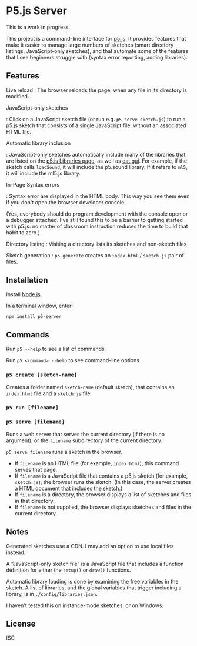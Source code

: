 # P5.js Server

This is a work in progress.

This project is a command-line interface for [p5.js](https://p5js.org/). It
provides features that make it easier to manage large numbers of sketches (smart
directory listings, JavaScript-only sketches), and that automate some of the
features that I see beginners struggle with (syntax error reporting, adding
libraries).

## Features

Live reload
: The browser reloads the page, when any file in its directory is modified.

JavaScript-only sketches

: Click on a JavaScript sketch file (or run e.g. `p5 serve sketch.js`) to run a
  p5.js sketch that consists of a single JavaScript file, without an associated
  HTML file.

Automatic library inclusion

: JavaScript-only sketches automatically include many of the libraries that are
  listed on the [p5.js Libraries page](https://p5js.org/libraries/), as well as
  [dat.gui](https://github.com/dataarts/dat.gui). For example, if the sketch
  calls  `loadSound`, it will include the p5.sound library. If it refers to
  `ml5`, it will include the ml5.js library.

In-Page Syntax errors

: Syntax error are displayed in the HTML body. This way you see them even if you
  don't open the browser developer console.

  (Yes, everybody should do program development with the console open or a
  debugger attached. I've still found this to be a barrier to getting started
  with p5.js: no matter of classroom instruction reduces the time to build that
  habit to zero.)

Directory listing
: Visiting a directory lists its sketches and non-sketch files

Sketch generation
: `p5 generate` creates an `index.html` / `sketch.js` pair of files.

## Installation

Install [Node.js](https://nodejs.org/).

In a terminal window, enter:

```sh
npm install p5-server
```

## Commands

Run `p5 --help` to see a list of commands.

Run `p5 <command> --help` to see command-line options.

### `p5 create [sketch-name]`

Creates a folder named `sketch-name` (default `sketch`), that contains an
`index.html` file and a `sketch.js` file.

### `p5 run [filename]`

### `p5 serve [filename]`

Runs a web server that serves the current directory (if there is no argument),
or the `filename` subdirectory of the current directory.

`p5 serve filename` runs a sketch in the browser.

- If `filename` is an HTML file (for example, `index.html`), this command serves
  that page.
- If `filename` is a JavaScript file that contains a p5.js sketch (for example,
  `sketch.js`), the browser runs the sketch. (In this case, the server creates a
  HTML document that includes the sketch.)
- If `filename` is a directory, the browser displays a list of sketches and files in that directory.
- If `filename` is not supplied, the browser displays sketches and files in the
  current directory.

## Notes

Generated sketches use a CDN. I may add an option to use local files instead.

A “JavaScript-only sketch file” is a JavaScript file that includes a function
definition for either the `setup()` or `draw()` functions.

Automatic library loading is done by examining the free variables in the sketch.
A list of libraries, and the global variables that trigger including a library,
is in `./config/libraries.json`.

I haven't tested this on instance-mode sketches, or on Windows.

## License

ISC
